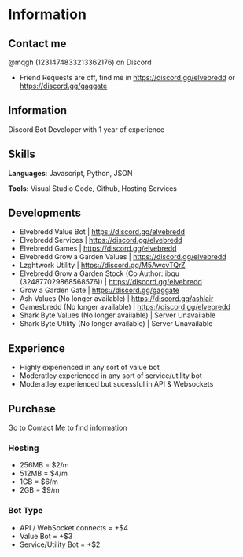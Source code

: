 # Information

## Contact me
@mqgh (1231474833213362176) on Discord
- Friend Requests are off, find me in https://discord.gg/elvebredd or https://discord.gg/gaggate

## Information
Discord Bot Developer with 1 year of experience

## Skills
**Languages**: Javascript, Python, JSON

**Tools:** Visual Studio Code, Github, Hosting Services

## Developments
* Elvebredd Value Bot | https://discord.gg/elvebredd
* Elvebredd Services | https://discord.gg/elvebredd
* Elvebredd Games | https://discord.gg/elvebredd
* Elvebredd Grow a Garden Values | https://discord.gg/elvebredd
* Lzghtwork Utility | https://discord.gg/M5AwcvTQrZ
* Elvebredd Grow a Garden Stock (Co Author: ibqu (324877029868568576)) | https://discord.gg/elvebredd
* Grow a Garden Gate | https://discord.gg/gaggate
* Ash Values (No longer available) | https://discord.gg/ashlair
* Gamesbredd (No longer available) | https://discord.gg/elvebredd
* Shark Byte Values (No longer available) | Server Unavailable
* Shark Byte Utility (No longer available) | Server Unavailable

## Experience
* Highly experienced in any sort of value bot
* Moderatley experienced in any sort of service/utility bot
* Moderatley experienced but sucessful in API & Websockets

## Purchase
Go to Contact Me to find information
### Hosting
- 256MB = $2/m
- 512MB = $4/m
- 1GB = $6/m
- 2GB = $9/m
### Bot Type
- API / WebSocket connects = +$4
- Value Bot = +$3
- Service/Utility Bot = +$2

